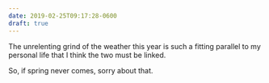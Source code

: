 ```yaml
---
date: 2019-02-25T09:17:28-0600
draft: true
---
```




The unrelenting grind of the weather this year is such a fitting parallel to my personal life that I think the two must be linked.

So, if spring never comes, sorry about that.



